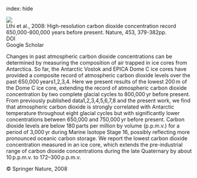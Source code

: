 index: hide

<div class="Citation">
    <div class="Citation-thumb CitationThumb-linked"  data-href="https://doi.org/10.1038/nature06949">
      <img src="https://static.claimspace.cloud/climate-study-static/refs/thumbs/1/Lthi_et_al_2008-thumb.png" />
    </div>

  <div class="Citation-body">
    <div class="Citation-text">Lthi et al., 2008: High-resolution carbon dioxide concentration record 650,000-800,000 years before present. <span class="Article-journal">Nature, </span><span class="Article-volume">453, </span>379-382pp.</div>
    <div class="Citation-links">
      <div class="CitationLink" data-href="https://doi.org/10.1038/nature06949">
        <div class="CitationLink-icon CitationLink-Doi"></div>
        <div class="CitationLink-text">DOI</div>
      </div>
      <div class="CitationLink" data-href="https://scholar.google.com/scholar?q=10.1038/nature06949">
        <div class="CitationLink-icon CitationLink-Scholar"></div>
        <div class="CitationLink-text">Google Scholar</div>
      </div>
    </div>
  </div>
</div>

Changes in past atmospheric carbon dioxide concentrations can be determined by measuring the composition of air trapped in ice cores from Antarctica. So far, the Antarctic Vostok and EPICA Dome C ice cores have provided a composite record of atmospheric carbon dioxide levels over the past 650,000 years1,2,3,4. Here we present results of the lowest 200 m of the Dome C ice core, extending the record of atmospheric carbon dioxide concentration by two complete glacial cycles to 800,000 yr before present. From previously published data1,2,3,4,5,6,7,8 and the present work, we find that atmospheric carbon dioxide is strongly correlated with Antarctic temperature throughout eight glacial cycles but with significantly lower concentrations between 650,000 and 750,000 yr before present. Carbon dioxide levels are below 180 parts per million by volume (p.p.m.v.) for a period of 3,000 yr during Marine Isotope Stage 16, possibly reflecting more pronounced oceanic carbon storage. We report the lowest carbon dioxide concentration measured in an ice core, which extends the pre-industrial range of carbon dioxide concentrations during the late Quaternary by about 10 p.p.m.v. to 172–300 p.p.m.v.

<div class="Citation-copy">
&copy; Springer Nature, 2008
</div>